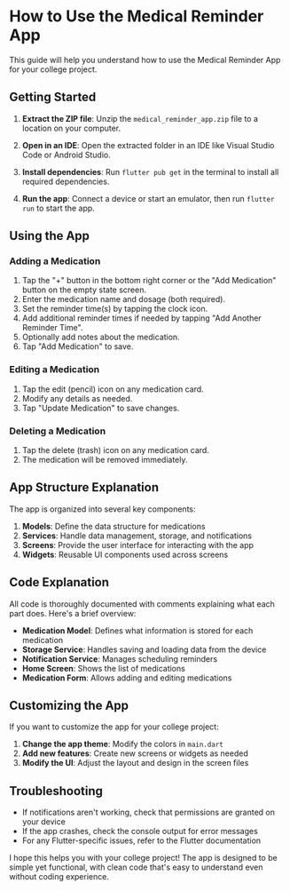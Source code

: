 # How to Use the Medical Reminder App

This guide will help you understand how to use the Medical Reminder App for your college project.

## Getting Started

1. **Extract the ZIP file**: Unzip the `medical_reminder_app.zip` file to a location on your computer.

2. **Open in an IDE**: Open the extracted folder in an IDE like Visual Studio Code or Android Studio.

3. **Install dependencies**: Run `flutter pub get` in the terminal to install all required dependencies.

4. **Run the app**: Connect a device or start an emulator, then run `flutter run` to start the app.

## Using the App

### Adding a Medication

1. Tap the "+" button in the bottom right corner or the "Add Medication" button on the empty state screen.
2. Enter the medication name and dosage (both required).
3. Set the reminder time(s) by tapping the clock icon.
4. Add additional reminder times if needed by tapping "Add Another Reminder Time".
5. Optionally add notes about the medication.
6. Tap "Add Medication" to save.

### Editing a Medication

1. Tap the edit (pencil) icon on any medication card.
2. Modify any details as needed.
3. Tap "Update Medication" to save changes.

### Deleting a Medication

1. Tap the delete (trash) icon on any medication card.
2. The medication will be removed immediately.

## App Structure Explanation

The app is organized into several key components:

1. **Models**: Define the data structure for medications
2. **Services**: Handle data management, storage, and notifications
3. **Screens**: Provide the user interface for interacting with the app
4. **Widgets**: Reusable UI components used across screens

## Code Explanation

All code is thoroughly documented with comments explaining what each part does. Here's a brief overview:

- **Medication Model**: Defines what information is stored for each medication
- **Storage Service**: Handles saving and loading data from the device
- **Notification Service**: Manages scheduling reminders
- **Home Screen**: Shows the list of medications
- **Medication Form**: Allows adding and editing medications

## Customizing the App

If you want to customize the app for your college project:

1. **Change the app theme**: Modify the colors in `main.dart`
2. **Add new features**: Create new screens or widgets as needed
3. **Modify the UI**: Adjust the layout and design in the screen files

## Troubleshooting

- If notifications aren't working, check that permissions are granted on your device
- If the app crashes, check the console output for error messages
- For any Flutter-specific issues, refer to the Flutter documentation

I hope this helps you with your college project! The app is designed to be simple yet functional, with clean code that's easy to understand even without coding experience.
